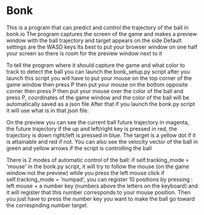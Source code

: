 # Bonk
This is a program that can predict and control the trajectory of the ball in bonk.io
The program captures the screen of the game and makes a preview window with the ball trajectory and target appears on the side
Default settings are the WASD keys
Its best to put your browser window on one half your screen so there is room for the preview window next to it

To tell the program where it should capture the game and what color to track to detect the ball you can launch the bonk_setup.py script
after you launch this script you will have to put your mouse on the top corner of the game window then press P then put your mouse on the bottom opposite corner then press P 
then put your mouse over the color of the ball and press P, coordinates of the game window and the color of the ball will be automatically saved as a json file 
After that if you launch the bonk.py script it will use what is in that json file.

On the preview you can see the current ball future trajectory in magenta, the future trajectory if the up and left/right key is pressed in red, the trajectory is down right/left is pressed in blue. The target is a yellow dot if it is attainable and red if not.
You can also see the velocity vector of the ball in green and yellow arrows if the script is controlling the ball  

There is 2 modes of automatic control of the ball:
if self.tracking_mode = 'mouse' in the bonk.py script, it will try to follow the mouse (on the game window not the preview) while you press the left mouse click
if self.tracking_mode = 'numpad', you can register 10 positions by pressing : left mouse + a number key (numbers above the letters on the keyboard) and it will register that this number corresponds to your mouse position. 
Then you just have to press the number key you want to make the ball go toward the correspnding number target.  
